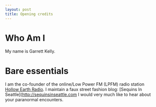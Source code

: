 ```yaml
---
layout: post
title: Opening credits
---
```


# Who Am I
My name is Garrett Kelly.

# Bare essentials
I am the co-founder of the online/Low Power FM (LPFM) radio station [Hollow Earth Radio](http://www.hollowearthradio.org).
I maintain a faux street fashion blog: [Sequins In Seattle](http://sequinsinseattle.com
I would very much like to hear about your paranormal encounters.